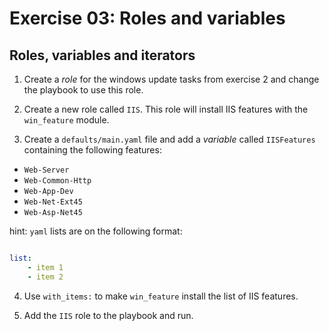 # Exercise 03: Roles and variables

## Roles, variables and iterators

1) Create a *role* for the windows update tasks from exercise 2 and change the playbook to use this role.

2) Create a new role called `IIS`. This role will install IIS features with the `win_feature` module.

3) Create a `defaults/main.yaml` file and add a _variable_ called `IISFeatures` containing the following features:

* `Web-Server`
* `Web-Common-Http`
* `Web-App-Dev`
* `Web-Net-Ext45`
* `Web-Asp-Net45`

hint: `yaml` lists are on the following format: 

```yaml

list:
    - item 1
    - item 2
```

4) Use `with_items:` to make `win_feature` install the list of IIS features.

5) Add the `IIS` role to the playbook and run.

